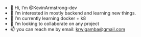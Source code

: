 - 👋 Hi, I’m @KevinArmstrong-dev
- 👀 I’m interested in mostly backend and learning new things.
- 🌱 I’m currently learning docker + k8
- 💞️ I’m looking to collaborate on any project
- 📫 you can reach me by email: krwigamba@gmail.com

<!---
KevinArmstrong-dev/KevinArmstrong-dev is a ✨ special ✨ repository because its `README.md` (this file) appears on your GitHub profile.
You can click the Preview link to take a look at your changes.
--->
